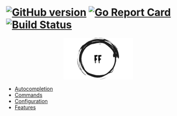 # [![GitHub version](https://badge.fury.io/gh/sensorario%2Fff.svg)](https://github.com/sensorario/ff/releases) [![Go Report Card](https://goreportcard.com/badge/github.com/sensorario/ff)](https://goreportcard.com/report/github.com/sensorario/ff) [![Build Status](https://travis-ci.org/sensorario/ff.svg?branch=master)](https://travis-ci.org/sensorario/ff)

<p align="center">
    <img
      alt="ff"
      src="https://raw.githubusercontent.com/sensorario/ff/master/logo.png"
    />
</p>

 * [Autocompletion](docs/autocompletion.md)
 * [Commands](docs/commands.md)
 * [Configuration](docs/configuration.md)
 * [Features](docs/features.md)
